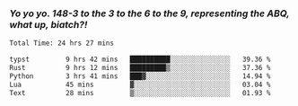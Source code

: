 ### ***Yo yo yo. 148-3 to the 3 to the 6 to the 9, representing the ABQ, what up, biatch?!***

<!--START_SECTION:waka-->

```txt
Total Time: 24 hrs 27 mins

typst         9 hrs 42 mins   ██████████░░░░░░░░░░░░░░░   39.36 %
Rust          9 hrs 12 mins   █████████▒░░░░░░░░░░░░░░░   37.36 %
Python        3 hrs 41 mins   ███▓░░░░░░░░░░░░░░░░░░░░░   14.94 %
Lua           45 mins         ▓░░░░░░░░░░░░░░░░░░░░░░░░   03.04 %
Text          28 mins         ▒░░░░░░░░░░░░░░░░░░░░░░░░   01.93 %
```

<!--END_SECTION:waka-->

<!--
**AJMC2002/AJMC2002** is a ✨ _special_ ✨ repository because its `README.md` (this file) appears on your GitHub profile.

Here are some ideas to get you started:

- 🔭 I’m currently working on ...
- 🌱 I’m currently learning ...
- 👯 I’m looking to collaborate on ...
- 🤔 I’m looking for help with ...
- 💬 Ask me about ...
- 📫 How to reach me: ...
- 😄 Pronouns: ...
- ⚡ Fun fact: ...
-->
